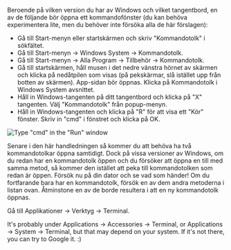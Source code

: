 <!--sec data-title="Opening: Windows" data-id="windows_prompt" data-collapse=true ces-->

Beroende på vilken version du har av Windows och vilket tangentbord, en av de följande bör öppna ett kommandofönster (du kan behöva experimentera lite, men du behöver inte försöka alla de här förslagen):

- Gå till Start-menyn eller startskärmen och skriv "Kommandotolk" i sökfältet.
- Gå till Start-menyn → Windows System → Kommandotolk.
- Gå till Start-menyn → Alla Program → Tillbehör → Kommandotolk.
- Gå till startskärmen, håll musen i det nedre vänstra hörnet av skärmen och klicka på nedåtpilen som visas (på pekskärmar, slå istället upp från botten av skärmen). App-sidan bör öppnas. Klicka på Kommandotolk i Windows System avsnittet.
- Håll in Windows-tangenten på ditt tangentbord och klicka på "X" tangenten. Välj "Kommandotolk" från popup-menyn.
- Håll in Windows-tangenten och klicka på "R" för att visa ett "Kör" fönster. Skriv in "cmd" i fönstret och klicka på OK.

![Type "cmd" in the "Run" window](../python_installation/images/windows-plus-r.png)

Senare i den här handledningen så kommer du att behöva ha två kommandotolkar öppna samtidigt. Dock på vissa versioner av Windows, om du redan har en kommandotolk öppen och du försöker att öppna en till med samma metod, så kommer den istället att peka till kommandotolken som redan är öppen. Försök nu på din dator och se vad som händer! Om du fortfarande bara har en kommandotolk, försök en av dem andra metoderna i listan ovan. Åtminstone en av de borde resultera i att en ny kommandotolk öppnas.

<!--endsec-->

<!--sec data-title="Opening: OS X" data-id="OSX_prompt" data-collapse=true ces-->

Gå till Applikationer → Verktyg → Terminal.

<!--endsec-->

<!--sec data-title="Opening: Linux" data-id="linux_prompt" data-collapse=true ces-->

It's probably under Applications → Accessories → Terminal, or Applications → System → Terminal, but that may depend on your system. If it's not there, you can try to Google it. :)

<!--endsec-->